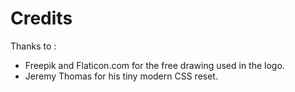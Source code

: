 # Credits

Thanks to :

*   Freepik and Flaticon.com for the free drawing used in the logo.
*   Jeremy Thomas for his tiny modern CSS reset.
